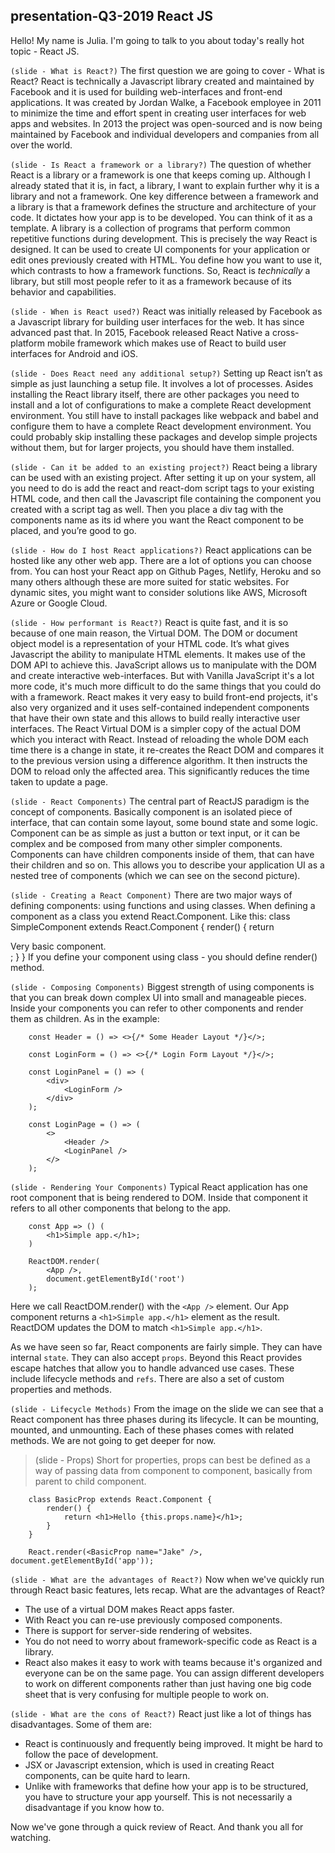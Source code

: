 ## presentation-Q3-2019 React JS

Hello! My name is Julia. 
I'm going to talk to you about today's really hot topic - React JS.


`(slide - What is React?)`
The first question we are going to cover - What is React?
React is technically a Javascript library created and maintained by Facebook and it is used for building web-interfaces and front-end applications. It was created by Jordan Walke, a Facebook employee in 2011 to minimize the time and effort spent in creating user interfaces for web apps and websites. In 2013 the project was open-sourced and is now being maintained by Facebook and individual developers and companies from all over the world.

`(slide - Is React a framework or a library?)`
The question of whether React is a library or a framework is one that keeps coming up. Although I already stated that it is, in fact, a library, I want to explain further why it is a library and not a framework.
One key difference between a framework and a library is that a framework defines the structure and architecture of your code. It dictates how your app is to be developed. You can think of it as a template.
A library is a collection of programs that perform common repetitive functions during development. This is precisely the way React is designed. It can be used to create UI components for your application or edit ones previously created with HTML. You define how you want to use it, which contrasts to how a framework functions.
So, React is *technically* a library, but still most people refer to it as a framework because of its behavior and capabilities.

`(slide - When is React used?)`
React was initially released by Facebook as a Javascript library for building user interfaces for the web. It has since advanced past that. In 2015, Facebook released React Native a cross-platform mobile framework which makes use of React to build user interfaces for Android and iOS.

`(slide - Does React need any additional setup?)`
Setting up React isn’t as simple as just launching a setup file. It involves a lot of processes. Asides installing the React library itself, there are other packages you need to install and a lot of configurations to make a complete React development environment.
You still have to install packages like webpack and babel and configure them to have a complete React development environment. You could probably skip installing these packages and develop simple projects without them, but for larger projects, you should have them installed.

`(slide - Can it be added to an existing project?)`
React being a library can be used with an existing project. After setting it up on your system, all you need to do is add the react and react-dom script tags to your existing HTML code, and then call the Javascript file containing the component you created with a script tag as well. Then you place a div tag with the components name as its id where you want the React component to be placed, and you’re good to go.

`(slide - How do I host React applications?)`
React applications can be hosted like any other web app. There are a lot of options you can choose from. You can host your React app on Github Pages, Netlify, Heroku and so many others although these are more suited for static websites. For dynamic sites, you might want to consider solutions like AWS, Microsoft Azure or Google Cloud.

`(slide - How performant is React?)`
React is quite fast, and it is so because of one main reason, the Virtual DOM. The DOM or document object model is a representation of your HTML code. It’s what gives Javascript the ability to manipulate HTML elements. It makes use of the DOM API to achieve this.
JavaScript allows us to manipulate with the DOM and create interactive web-interfaces. But with Vanilla JavaScript it's a lot more code, it's  much more difficult to do the same things that you could do with a framework. React makes it very easy to build front-end projects, it's also very organized and it uses self-contained independent components that have their own state and this allows to build really interactive user interfaces.
The React Virtual DOM is a simpler copy of the actual DOM which you interact with React. Instead of reloading the whole DOM each time there is a change in state, it re-creates the React DOM and compares it to the previous version using a difference algorithm. It then instructs the DOM to reload only the affected area. This significantly reduces the time taken to update a page.

`(slide - React Components)`
The central part of ReactJS paradigm is the concept of components.
Basically component is an isolated piece of interface, that can contain some layout, some bound state and some logic. Component can be as simple as just a button or text input, or it can be complex and be composed from many other simpler components.
Components can have children components inside of them, that can have their children and so on.
This allows you to describe your application UI as a nested tree of components (which we can see on the second picture).

`(slide - Creating a React Component)`
There are two major ways of defining components: using functions and using classes.
When defining a component as a class you extend React.Component. Like this:
    class SimpleComponent extends React.Component {
			render() {
			return <div>Very basic component.</div>;
      }
		}
If you define your component using class - you should define render() method.

`(slide - Composing Components)`
Biggest strength of using components is that you can break down complex UI into small and manageable pieces.
Inside your components you can refer to other components and render them as children. As in the example:

		const Header = () => <>{/* Some Header Layout */}</>;

		const LoginForm = () => <>{/* Login Form Layout */}</>;

		const LoginPanel = () => (
			<div>
				<LoginForm />
			</div>
		);

		const LoginPage = () => (
			<>
				<Header />
				<LoginPanel />
			</>
		);

`(slide - Rendering Your Components)`
Typical React application has one root component that is being rendered to DOM. Inside that component it refers to all other components that belong to the app.

		const App => () (
			<h1>Simple app.</h1>;
		)

		ReactDOM.render(
			<App />,
			document.getElementById('root')
		);

Here we call ReactDOM.render() with the `<App />` element. Our App component returns a `<h1>Simple app.</h1>` element as the result. ReactDOM updates the DOM to match `<h1>Simple app.</h1>`.

As we have seen so far, React components are fairly simple. They can have internal `state`. They can also accept `props`. Beyond this React provides escape hatches that allow you to handle advanced use cases. These include lifecycle methods and `refs`. There are also a set of custom properties and methods.

`(slide - Lifecycle Methods)`
From the image on the slide we can see that a React component has three phases during its lifecycle. It can be mounting, mounted, and unmounting. Each of these phases comes with related methods.
We are not going to get deeper for now.

> (slide - Props)
Short for properties, props can best be defined as a way of passing data from component to component, basically from parent to child component.

		class BasicProp extends React.Component {
			render() {
				return <h1>Hello {this.props.name}</h1>;
			}
		}
		
		React.render(<BasicProp name="Jake" />, document.getElementById('app'));

`(slide - What are the advantages of React?)`
Now when we've quickly run through React basic features, lets recap. 
What are the advantages of React?
- The use of a virtual DOM makes React apps faster.
- With React you can re-use previously composed components.
- There is support for server-side rendering of websites.
- You do not need to worry about framework-specific code as React is a library.
- React also makes it easy to work with teams because it's organized and everyone can be on the same page. You can assign different developers to work on different components rather than just having one big code sheet that is very confusing for multiple people to work on.

`(slide - What are the cons of React?)`
React just like a lot of things has disadvantages. Some of them are:
- React is continuously and frequently being improved. It might be hard to follow the pace of development.
- JSX or Javascript extension, which is used in creating React components, can be quite hard to learn.
- Unlike with frameworks that define how your app is to be structured, you have to structure your app yourself. This is not necessarily a disadvantage if you know how to.

Now we've gone through a quick review of React. And thank you all for watching.